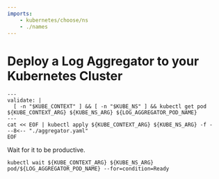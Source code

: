 ```yaml
---
imports:
    - kubernetes/choose/ns
    - ./names
---
```


# Deploy a Log Aggregator to your Kubernetes Cluster

```shell
---
validate: |
  [ -n "$KUBE_CONTEXT" ] && [ -n "$KUBE_NS" ] && kubectl get pod ${KUBE_CONTEXT_ARG} ${KUBE_NS_ARG} ${LOG_AGGREGATOR_POD_NAME}
---
cat << EOF | kubectl apply ${KUBE_CONTEXT_ARG} ${KUBE_NS_ARG} -f -
--8<-- "./aggregator.yaml"
EOF
```

Wait for it to be productive.

```shell
kubectl wait ${KUBE_CONTEXT_ARG} ${KUBE_NS_ARG} pod/${LOG_AGGREGATOR_POD_NAME} --for=condition=Ready
```
